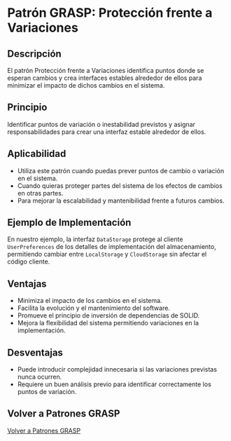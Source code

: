 # Patrón GRASP: Protección frente a Variaciones

## Descripción

El patrón Protección frente a Variaciones identifica puntos donde se esperan cambios y crea interfaces estables alrededor de ellos para minimizar el impacto de dichos cambios en el sistema.

## Principio

Identificar puntos de variación o inestabilidad previstos y asignar responsabilidades para crear una interfaz estable alrededor de ellos.

## Aplicabilidad

- Utiliza este patrón cuando puedas prever puntos de cambio o variación en el sistema.
- Cuando quieras proteger partes del sistema de los efectos de cambios en otras partes.
- Para mejorar la escalabilidad y mantenibilidad frente a futuros cambios.

## Ejemplo de Implementación

En nuestro ejemplo, la interfaz `DataStorage` protege al cliente `UserPreferences` de los detalles de implementación del almacenamiento, permitiendo cambiar entre `LocalStorage` y `CloudStorage` sin afectar el código cliente.

## Ventajas

- Minimiza el impacto de los cambios en el sistema.
- Facilita la evolución y el mantenimiento del software.
- Promueve el principio de inversión de dependencias de SOLID.
- Mejora la flexibilidad del sistema permitiendo variaciones en la implementación.

## Desventajas

- Puede introducir complejidad innecesaria si las variaciones previstas nunca ocurren.
- Requiere un buen análisis previo para identificar correctamente los puntos de variación.

## Volver a Patrones GRASP

[Volver a Patrones GRASP](../../../README.md)
